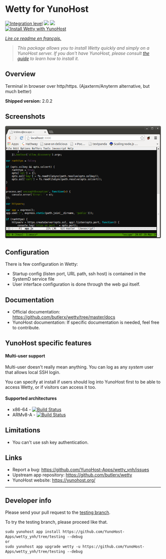 # Wetty for YunoHost

[![Integration level](https://dash.yunohost.org/integration/wetty.svg)](https://dash.yunohost.org/appci/app/wetty) ![](https://ci-apps.yunohost.org/ci/badges/wetty.status.svg) ![](https://ci-apps.yunohost.org/ci/badges/wetty.maintain.svg)  
[![Install Wetty with YunoHost](https://install-app.yunohost.org/install-with-yunohost.png)](https://install-app.yunohost.org/?app=wetty)

*[Lire ce readme en français.](./README_fr.md)*

> *This package allows you to install Wetty quickly and simply on a YunoHost server.
If you don't have YunoHost, please consult [the guide](https://yunohost.org/#/install) to learn how to install it.*

## Overview
Terminal in browser over http/https. (Ajaxterm/Anyterm alternative, but much better)

**Shipped version:** 2.0.2

## Screenshots

![](https://raw.githubusercontent.com/butlerx/wetty/v2.0.2/docs/terminal.png)

## Configuration

There is few configuration in Wetty:
* Startup config (listen port, URL path, ssh host) is contained in the SystemD service file
* User interface configuration is done through the web gui itself.

## Documentation

 * Official documentation: https://github.com/butlerx/wetty/tree/master/docs
 * YunoHost documentation: If specific documentation is needed, feel free to contribute.

## YunoHost specific features

#### Multi-user support

Multi-user doesn't really mean anything. You can log as any *system* user that allows local SSH login.

You can specify at install if users should log into YunoHost first to be able to access Wetty, or if visitors can access it too.

#### Supported architectures

* x86-64 - [![Build Status](https://ci-apps.yunohost.org/ci/logs/wetty%20%28Apps%29.svg)](https://ci-apps.yunohost.org/ci/apps/wetty/)
* ARMv8-A - [![Build Status](https://ci-apps-arm.yunohost.org/ci/logs/wetty%20%28Apps%29.svg)](https://ci-apps-arm.yunohost.org/ci/apps/wetty/)

## Limitations

* You can't use ssh key authentication.

## Links

 * Report a bug: https://github.com/YunoHost-Apps/wetty_ynh/issues
 * Upstream app repository: https://github.com/butlerx/wetty
 * YunoHost website: https://yunohost.org/

---

## Developer info

Please send your pull request to the [testing branch](https://github.com/YunoHost-Apps/wetty_ynh/tree/testing).

To try the testing branch, please proceed like that.
```
sudo yunohost app install https://github.com/YunoHost-Apps/wetty_ynh/tree/testing --debug
or
sudo yunohost app upgrade wetty -u https://github.com/YunoHost-Apps/wetty_ynh/tree/testing --debug
```
